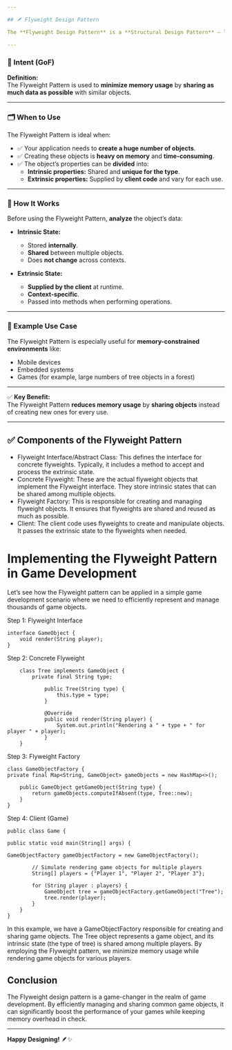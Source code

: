 ```yaml
---

## 🪶 Flyweight Design Pattern

The **Flyweight Design Pattern** is a **Structural Design Pattern** — like the **Facade**, **Adapter**, and **Decorator** patterns.

---
```


### 📌 Intent (GoF)

**Definition:**  
The Flyweight Pattern is used to **minimize memory usage** by **sharing as much data as possible** with similar objects.

---

### 🗂️ When to Use

The Flyweight Pattern is ideal when:

- ✅ Your application needs to **create a huge number of objects**.
- ✅ Creating these objects is **heavy on memory** and **time-consuming**.
- ✅ The object’s properties can be **divided** into:
    - **Intrinsic properties:** Shared and **unique for the type**.
    - **Extrinsic properties:** Supplied by **client code** and vary for each use.

---

### 🧩 How It Works

Before using the Flyweight Pattern, **analyze** the object’s data:

- **Intrinsic State:**
    - Stored **internally**.
    - **Shared** between multiple objects.
    - Does **not change** across contexts.

- **Extrinsic State:**
    - **Supplied by the client** at runtime.
    - **Context-specific**.
    - Passed into methods when performing operations.

---

### 📌 Example Use Case

The Flyweight Pattern is especially useful for **memory-constrained environments** like:
- Mobile devices
- Embedded systems
- Games (for example, large numbers of tree objects in a forest)

---

✅ **Key Benefit:**  
The Flyweight Pattern **reduces memory usage** by **sharing objects** instead of creating new ones for every use.

---
## ✅ Components of the Flyweight Pattern

- Flyweight Interface/Abstract Class: This defines the interface for concrete flyweights. Typically, it includes a method to accept and process the extrinsic state.
- Concrete Flyweight: These are the actual flyweight objects that implement the Flyweight interface. They store intrinsic states that can be shared among multiple objects.
- Flyweight Factory: This is responsible for creating and managing flyweight objects. It ensures that flyweights are shared and reused as much as possible.
- Client: The client code uses flyweights to create and manipulate objects. It passes the extrinsic state to the flyweights when needed.

# Implementing the Flyweight Pattern in Game Development
Let’s see how the Flyweight pattern can be applied in a simple game development scenario where we need to efficiently represent and manage thousands of game objects.

Step 1: Flyweight Interface

    interface GameObject {
        void render(String player);
    }
Step 2: Concrete Flyweight

        class Tree implements GameObject {
            private final String type;
            
                public Tree(String type) {
                    this.type = type;
                }
            
                @Override
                public void render(String player) {
                    System.out.println("Rendering a " + type + " for player " + player);
                }
        }
Step 3: Flyweight Factory

    class GameObjectFactory {
    private final Map<String, GameObject> gameObjects = new HashMap<>();
    
        public GameObject getGameObject(String type) {
            return gameObjects.computeIfAbsent(type, Tree::new);
        }
    }
Step 4: Client (Game)

    public class Game {

    public static void main(String[] args) {

    GameObjectFactory gameObjectFactory = new GameObjectFactory();
    
            // Simulate rendering game objects for multiple players
            String[] players = {"Player 1", "Player 2", "Player 3"};
    
            for (String player : players) {
                GameObject tree = gameObjectFactory.getGameObject("Tree");
                tree.render(player);
            }
        }
    }

In this example, we have a GameObjectFactory responsible for creating and sharing game objects. The Tree object represents a game object, and its intrinsic state (the type of tree) is shared among multiple players. By employing the Flyweight pattern, we minimize memory usage while rendering game objects for various players.

## Conclusion

The Flyweight design pattern is a game-changer in the realm of game development. By efficiently managing and sharing common game objects, it can significantly boost the performance of your games while keeping memory overhead in check.

---

**Happy Designing!** 🪶✨
